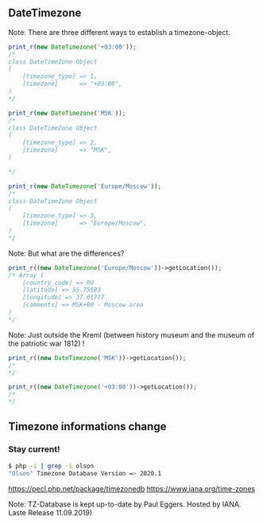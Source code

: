 ## DateTimezone

Note: There are three different ways to establish a timezone-object.



```php
print_r(new DateTimezone('+03:00'));
/*
class DateTimeZone Object
(
    [timezone_type] => 1,
    [timezone]      => "+03:00",
)
*/
```



```php
print_r(new DateTimezone('MSK'));
/*
class DateTimeZone Object
(
    [timezone_type] => 2,
    [timezone]      => "MSK",
)

*/
```



```php
print_r(new DateTimezone('Europe/Moscow'));
/*
class DateTimeZone Object
(
    [timezone_type] => 3,
    [timezone]      => "Europe/Moscow",
)
*/
```


Note: But what are the differences?



```php
print_r((new DateTimezone('Europe/Moscow'))->getLocation());
/* Array (
    [country_code] => RU
    [latitude] => 55.75583
    [longitude] => 37.61777
    [comments] => MSK+00 - Moscow area
)
*/
```
Note: Just outside the Kreml (between history museum and the museum of the patriotic war 1812) !



```php
print_r((new DateTimezone('MSK'))->getLocation());
/*
*/
```



```php
print_r((new DateTimezone('+03:00'))->getLocation());
/*
*/
```



## Timezone informations change

### Stay current!<!-- .element: class="fragment" -->

```bash
$ php -i | grep -i olson
"Olson" Timezone Database Version => 2020.1
```

https://pecl.php.net/package/timezonedb<!-- .element: class="fragment" -->
https://www.iana.org/time-zones<!-- .element: class="fragment" -->

Note: TZ-Database is kept up-to-date by Paul Eggers. Hosted by IANA. Laste Release 11.09.2019)
